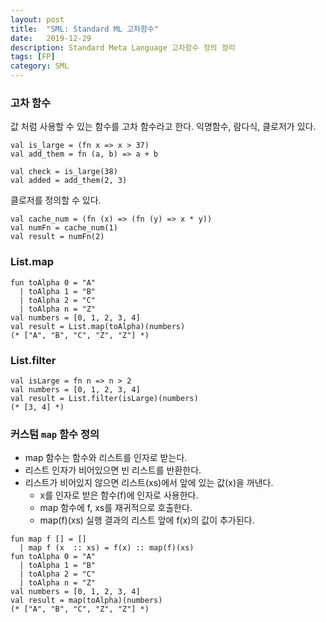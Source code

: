 ```yaml
---
layout: post
title:  "SML: Standard ML 고차함수"
date:   2019-12-29
description: Standard Meta Language 고차함수 정의 정리
tags: [FP]
category: SML
---
```

### 고차 함수
값 처럼 사용할 수 있는 함수를 고차 함수라고 한다. 익명함수, 람다식, 클로저가 있다.

```
val is_large = (fn x => x > 37)
val add_them = fn (a, b) => a + b

val check = is_large(38)
val added = add_them(2, 3)
```

클로저를 정의할 수 있다.

```
val cache_num = (fn (x) => (fn (y) => x * y))
val numFn = cache_num(1)
val result = numFn(2)
```

### List.map
```
fun toAlpha 0 = "A"
  | toAlpha 1 = "B"
  | toAlpha 2 = "C"
  | toAlpha n = "Z"
val numbers = [0, 1, 2, 3, 4]
val result = List.map(toAlpha)(numbers)
(* ["A", "B", "C", "Z", "Z"] *)
```

### List.filter
```
val isLarge = fn n => n > 2
val numbers = [0, 1, 2, 3, 4]
val result = List.filter(isLarge)(numbers)
(* [3, 4] *)
```

### 커스텀 `map` 함수 정의
- map 함수는 함수와 리스트를 인자로 받는다.
- 리스트 인자가 비어있으면 빈 리스트를 반환한다.
- 리스트가 비어있지 않으면 리스트(xs)에서 앞에 있는 값(x)을 꺼낸다.
  - x를 인자로 받은 함수(f)에 인자로 사용한다.
  - map 함수에 f, xs를 재귀적으로 호출한다.
  - map(f)(xs) 실행 결과의 리스트 앞에 f(x)의 값이 추가된다.
  
```
fun map f [] = []
  | map f (x  :: xs) = f(x) :: map(f)(xs)
fun toAlpha 0 = "A"
  | toAlpha 1 = "B"
  | toAlpha 2 = "C"
  | toAlpha n = "Z"
val numbers = [0, 1, 2, 3, 4]
val result = map(toAlpha)(numbers)
(* ["A", "B", "C", "Z", "Z"] *)
```